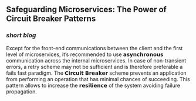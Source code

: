 ## Safeguarding Microservices: The Power of Circuit Breaker Patterns

### ***short blog***

Except for the front-end communications between the client and the first level of microservices, it’s recommended to use 𝗮𝘀𝘆𝗻𝗰𝗵𝗿𝗼𝗻𝗼𝘂𝘀 communication across the internal microservices.
In case of non-transient errors, a retry scheme may not be sufficient and is therefore preferable a fails fast paradigm. The 𝗖𝗶𝗿𝗰𝘂𝗶𝘁 𝗕𝗿𝗲𝗮𝗸𝗲𝗿 scheme prevents an application from performing an operation that has minimal chances of succeeding.
This pattern allows to increase the 𝗿𝗲𝘀𝗶𝗹𝗶𝗲𝗻𝗰𝗲 of the system avoiding failure propagation.
